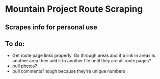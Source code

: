 # Mountain Project Route Scraping

## Scrapes info for personal use


## To do:
- Get route page links properly. Go through areas and if a link in areas is another area then add it to another file until they are all route pages?
- pull photos?
- pull comments? tough because they're unique numbers